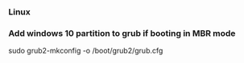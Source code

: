 ### Linux

### Add windows 10 partition to grub if booting in MBR mode
sudo grub2-mkconfig -o /boot/grub2/grub.cfg
